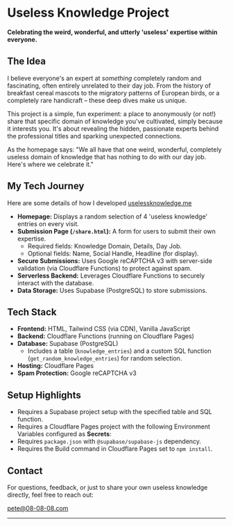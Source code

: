 # Useless Knowledge Project

**Celebrating the weird, wonderful, and utterly 'useless' expertise within everyone.**

## The Idea

I believe everyone's an expert at *something* completely random and fascinating, often entirely unrelated to their day job. From the history of breakfast cereal mascots to the migratory patterns of European birds, or a completely rare handicraft – these deep dives make us unique.

This project is a simple, fun experiment: a place to anonymously (or not!) share that specific domain of knowledge you've cultivated, simply because it interests you. It's about revealing the hidden, passionate experts behind the professional titles and sparking unexpected connections.

As the homepage says: "We all have that one weird, wonderful, completely useless domain of knowledge that has nothing to do with our day job. Here's where we celebrate it."

## My Tech Journey

Here are some details of how I developed [uselessknowledge.me](https://www.uselessknowledge.me)

* **Homepage:** Displays a random selection of 4 'useless knowledge' entries on every visit.
* **Submission Page (`/share.html`):** A form for users to submit their own expertise.
    * Required fields: Knowledge Domain, Details, Day Job.
    * Optional fields: Name, Social Handle, Headline (for display).
* **Secure Submissions:** Uses Google reCAPTCHA v3 with server-side validation (via Cloudflare Functions) to protect against spam.
* **Serverless Backend:** Leverages Cloudflare Functions to securely interact with the database.
* **Data Storage:** Uses Supabase (PostgreSQL) to store submissions.

## Tech Stack

* **Frontend:** HTML, Tailwind CSS (via CDN), Vanilla JavaScript
* **Backend:** Cloudflare Functions (running on Cloudflare Pages)
* **Database:** Supabase (PostgreSQL)
    * Includes a table (`knowledge_entries`) and a custom SQL function (`get_random_knowledge_entries`) for random selection.
* **Hosting:** Cloudflare Pages
* **Spam Protection:** Google reCAPTCHA v3

## Setup Highlights

* Requires a Supabase project setup with the specified table and SQL function.
* Requires a Cloudflare Pages project with the following Environment Variables configured as **Secrets**:
* Requires `package.json` with `@supabase/supabase-js` dependency.
* Requires the Build command in Cloudflare Pages set to `npm install`.

## Contact

For questions, feedback, or just to share your own useless knowledge directly, feel free to reach out:

pete@08-08-08.com

---